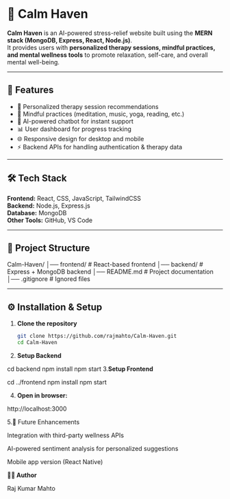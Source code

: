 # 🌿 Calm Haven

**Calm Haven** is an AI-powered stress-relief website built using the **MERN stack (MongoDB, Express, React, Node.js)**.  
It provides users with **personalized therapy sessions, mindful practices, and mental wellness tools** to promote relaxation, self-care, and overall mental well-being.  

---

## 🚀 Features

- 🧘 Personalized therapy session recommendations  
- 🎵 Mindful practices (meditation, music, yoga, reading, etc.)  
- 💬 AI-powered chatbot for instant support  
- 📊 User dashboard for progress tracking  
- 🌐 Responsive design for desktop and mobile  
- ⚡ Backend APIs for handling authentication & therapy data  

---

## 🛠️ Tech Stack

**Frontend:** React, CSS, JavaScript, TailwindCSS  
**Backend:** Node.js, Express.js  
**Database:** MongoDB  
**Other Tools:** GitHub, VS Code  

---

## 📂 Project Structure
Calm-Haven/
│── frontend/ # React-based frontend
│── backend/ # Express + MongoDB backend
│── README.md # Project documentation
│── .gitignore # Ignored files



---

## ⚙️ Installation & Setup

1. **Clone the repository**
   ```bash
   git clone https://github.com/rajmahto/Calm-Haven.git
   cd Calm-Haven
2. **Setup Backend**

cd backend
npm install
npm start
3.**Setup Frontend**

cd ../frontend
npm install
npm start

4. **Open in browser:**

http://localhost:3000

5.🎯 Future Enhancements

Integration with third-party wellness APIs

AI-powered sentiment analysis for personalized suggestions

Mobile app version (React Native)

**👨‍💻 Author**

Raj Kumar Mahto
